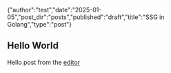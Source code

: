 {"author":"test","date":"2025-01-05","post_dir":"posts","published":"draft","title":"SSG in Golang","type":"post"}

## Hello World

Hello post from the [editor](https://github.com/mr-destructive/ssg)
